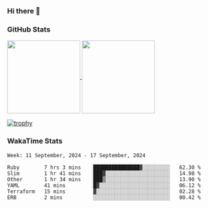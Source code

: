 ### Hi there 👋

### GitHub Stats

<a href="https://github.com/anuraghazra/github-readme-stats">
  <img align="center" height="170px" src="https://github-readme-stats.vercel.app/api/top-langs/?username=tksfjt1024&layout=compact&count_private=true&show_icons=true&show_icons=true&theme=graywhite" />
</a>
<a href="https://github.com/anuraghazra/github-readme-stats">
  <img align="center" height="170px" src="https://github-readme-stats.vercel.app/api?username=tksfjt1024&count_private=true&show_icons=true&show_icons=true&theme=graywhite" />
</a>

[![trophy](https://github-profile-trophy.vercel.app/?username=tksfjt1024)](https://github.com/ryo-ma/github-profile-trophy)

### WakaTime Stats

<!--START_SECTION:waka-->
```text
Week: 11 September, 2024 - 17 September, 2024

Ruby        7 hrs 3 mins    ███████████████▓░░░░░░░░░   62.30 % 
Slim        1 hr 41 mins    ███▓░░░░░░░░░░░░░░░░░░░░░   14.98 % 
Other       1 hr 34 mins    ███▒░░░░░░░░░░░░░░░░░░░░░   13.90 % 
YAML        41 mins         █▓░░░░░░░░░░░░░░░░░░░░░░░   06.12 % 
Terraform   15 mins         ▓░░░░░░░░░░░░░░░░░░░░░░░░   02.28 % 
ERB         2 mins          ░░░░░░░░░░░░░░░░░░░░░░░░░   00.42 % 
```
<!--END_SECTION:waka-->
